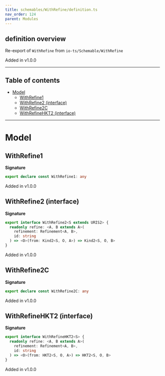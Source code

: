 ```yaml
---
title: schemables/WithRefine/definition.ts
nav_order: 124
parent: Modules
---
```


## definition overview

Re-export of `WithRefine` from `io-ts/Schemable/WithRefine`

Added in v1.0.0

---

<h2 class="text-delta">Table of contents</h2>

- [Model](#model)
  - [WithRefine1](#withrefine1)
  - [WithRefine2 (interface)](#withrefine2-interface)
  - [WithRefine2C](#withrefine2c)
  - [WithRefineHKT2 (interface)](#withrefinehkt2-interface)

---

# Model

## WithRefine1

**Signature**

```ts
export declare const WithRefine1: any
```

Added in v1.0.0

## WithRefine2 (interface)

**Signature**

```ts
export interface WithRefine2<S extends URIS2> {
  readonly refine: <A, B extends A>(
    refinement: Refinement<A, B>,
    id: string
  ) => <O>(from: Kind2<S, O, A>) => Kind2<S, O, B>
}
```

Added in v1.0.0

## WithRefine2C

**Signature**

```ts
export declare const WithRefine2C: any
```

Added in v1.0.0

## WithRefineHKT2 (interface)

**Signature**

```ts
export interface WithRefineHKT2<S> {
  readonly refine: <A, B extends A>(
    refinement: Refinement<A, B>,
    id: string
  ) => <O>(from: HKT2<S, O, A>) => HKT2<S, O, B>
}
```

Added in v1.0.0

